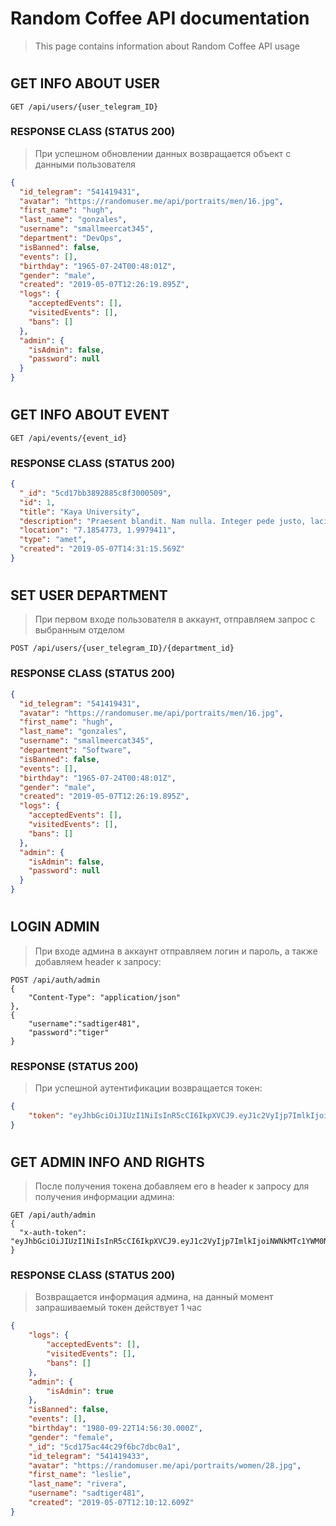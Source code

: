 # Random Coffee API documentation

> This page contains information about Random Coffee API usage

#

## GET INFO ABOUT USER
```properties
GET /api/users/{user_telegram_ID}
```

### RESPONSE CLASS (STATUS 200)

> При успешном обновлении данных возвращается объект с данными пользователя

```json
{
  "id_telegram": "541419431",
  "avatar": "https://randomuser.me/api/portraits/men/16.jpg",
  "first_name": "hugh",
  "last_name": "gonzales",
  "username": "smallmeercat345",
  "department": "DevOps",
  "isBanned": false,
  "events": [],
  "birthday": "1965-07-24T00:48:01Z",
  "gender": "male",
  "created": "2019-05-07T12:26:19.895Z",
  "logs": {
    "acceptedEvents": [],
    "visitedEvents": [],
    "bans": []
  },
  "admin": {
    "isAdmin": false,
    "password": null
  }
}
```

#

## GET INFO ABOUT EVENT
```properties
GET /api/events/{event_id}
```

### RESPONSE CLASS (STATUS 200)
```json
{
  "_id": "5cd17bb3892885c8f3000509",
  "id": 1,
  "title": "Kaya University",
  "description": "Praesent blandit. Nam nulla. Integer pede justo, lacinia eget, tincidunt eget, tempus vel, pede.\n\nMorbi porttitor lorem id ligula. Suspendisse ornare consequat lectus. In est risus, auctor sed, tristique in, tempus sit amet, sem.",
  "location": "7.1854773, 1.9979411",
  "type": "amet",
  "created": "2019-05-07T14:31:15.569Z"
}
```

#


## SET USER DEPARTMENT

> При первом входе пользователя в аккаунт, отправляем запрос с выбранным отделом

```properties
POST /api/users/{user_telegram_ID}/{department_id}
```

### RESPONSE CLASS (STATUS 200)
```json
{
  "id_telegram": "541419431",
  "avatar": "https://randomuser.me/api/portraits/men/16.jpg",
  "first_name": "hugh",
  "last_name": "gonzales",
  "username": "smallmeercat345",
  "department": "Software",
  "isBanned": false,
  "events": [],
  "birthday": "1965-07-24T00:48:01Z",
  "gender": "male",
  "created": "2019-05-07T12:26:19.895Z",
  "logs": {
    "acceptedEvents": [],
    "visitedEvents": [],
    "bans": []
  },
  "admin": {
    "isAdmin": false,
    "password": null
  }
}
```
#


## LOGIN ADMIN

> При входе админа в аккаунт отправляем логин и пароль, а также добавляем header к запросу:

```properties
POST /api/auth/admin
{
    "Content-Type": "application/json"
},
{
	"username":"sadtiger481",
	"password":"tiger"
}
```

### RESPONSE (STATUS 200)

> При успешной аутентификации возвращается токен:

```json
{
    "token": "eyJhbGciOiJIUzI1NiIsInR5cCI6IkpXVCJ9.eyJ1c2VyIjp7ImlkIjoiNWNkMTc1YWM0NGMyOWY2YmM3ZGJjMGExIn0sImlhdCI6MTU1NzI3NzUyMSwiZXhwIjoxNTU3MjgxMTIxfQ.g2LVARhT6k36XzUej0A6jNolneSjj3yq6lWW7IRNgzw"
}
```
#


## GET ADMIN INFO AND RIGHTS

> После получения токена добавляем его в header к запросу для получения информации админа: 

```properties
GET /api/auth/admin
{
  "x-auth-token": "eyJhbGciOiJIUzI1NiIsInR5cCI6IkpXVCJ9.eyJ1c2VyIjp7ImlkIjoiNWNkMTc1YWM0NGMyOWY2YmM3ZGJjMGExIn0sImlhdCI6MTU1NzI3NzUyMSwiZXhwIjoxNTU3MjgxMTIxfQ.g2LVARhT6k36XzUej0A6jNolneSjj3yq6lWW7IRNgzw"
}
```

### RESPONSE CLASS (STATUS 200)

> Возвращается информация админа, на данный момент запрашиваемый токен действует 1 час 

```json
{
    "logs": {
        "acceptedEvents": [],
        "visitedEvents": [],
        "bans": []
    },
    "admin": {
        "isAdmin": true
    },
    "isBanned": false,
    "events": [],
    "birthday": "1980-09-22T14:56:30.000Z",
    "gender": "female",
    "_id": "5cd175ac44c29f6bc7dbc0a1",
    "id_telegram": "541419433",
    "avatar": "https://randomuser.me/api/portraits/women/28.jpg",
    "first_name": "leslie",
    "last_name": "rivera",
    "username": "sadtiger481",
    "created": "2019-05-07T12:10:12.609Z"
}
```